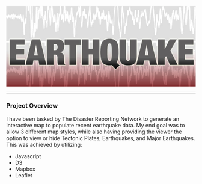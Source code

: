 <p align="center">
  <img src="https://github.com/KEGANCP/Mapping_Earthquakes/blob/main/Images/earthquake.png" alt="HEADER"/>
</p>

----
### Project Overview
I have been tasked by The Disaster Reporting Network to generate an interactive map to populate recent earthquake data. My end goal was to allow 3 different map styles, while also having providing the viewer the option to view or hide Tectonic Plates, Earthquakes, and Major Earthquakes.
This was achieved by utilizing:
- Javascript
-  D3
-  Mapbox
-  Leaflet
